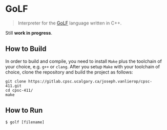 #  GoLF
> Interpreter for the [GoLF](https://pages.cpsc.ucalgary.ca/~aycock/411/golf.html) language written in C++.

Still **work in progress**.

## How to Build

In order to build and compile, you need to install `Make` plus the toolchain of your choice, e.g. `g++` or `clang`. After you setup `Make` with your toolchain of choice, clone the repository and build the project as follows:

```shell
git clone https://gitlab.cpsc.ucalgary.ca/joseph.vanlierop/cpsc-411.git
cd cpsc-411/
make
```

## How to Run

```shell
$ golf [filename]
```
